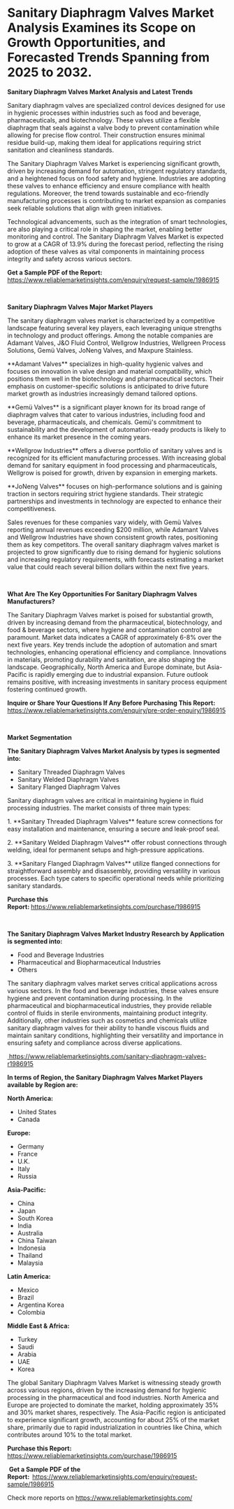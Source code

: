 <p><h1>Sanitary Diaphragm Valves Market Analysis Examines its Scope on Growth Opportunities, and Forecasted Trends Spanning from 2025 to 2032.</h1></p><p><strong>Sanitary Diaphragm Valves Market Analysis and Latest Trends</strong></p>
<p><p>Sanitary diaphragm valves are specialized control devices designed for use in hygienic processes within industries such as food and beverage, pharmaceuticals, and biotechnology. These valves utilize a flexible diaphragm that seals against a valve body to prevent contamination while allowing for precise flow control. Their construction ensures minimal residue build-up, making them ideal for applications requiring strict sanitation and cleanliness standards.</p><p>The Sanitary Diaphragm Valves Market is experiencing significant growth, driven by increasing demand for automation, stringent regulatory standards, and a heightened focus on food safety and hygiene. Industries are adopting these valves to enhance efficiency and ensure compliance with health regulations. Moreover, the trend towards sustainable and eco-friendly manufacturing processes is contributing to market expansion as companies seek reliable solutions that align with green initiatives.</p><p>Technological advancements, such as the integration of smart technologies, are also playing a critical role in shaping the market, enabling better monitoring and control. The Sanitary Diaphragm Valves Market is expected to grow at a CAGR of 13.9% during the forecast period, reflecting the rising adoption of these valves as vital components in maintaining process integrity and safety across various sectors.</p></p>
<p><strong>Get a Sample PDF of the Report:&nbsp;</strong> <a href="https://www.reliablemarketinsights.com/enquiry/request-sample/1986915?utm_campaign=2130&utm_medium=2&utm_source=Github&utm_content=ia&utm_term=20022025&utm_id=sanitary-diaphragm-valves">https://www.reliablemarketinsights.com/enquiry/request-sample/1986915</a></p>
<p>&nbsp;</p>
<p><strong>Sanitary Diaphragm Valves Major Market Players</strong></p>
<p><p>The sanitary diaphragm valves market is characterized by a competitive landscape featuring several key players, each leveraging unique strengths in technology and product offerings. Among the notable companies are Adamant Valves, J&O Fluid Control, Wellgrow Industries, Wellgreen Process Solutions, Gemü Valves, JoNeng Valves, and Maxpure Stainless.</p><p>**Adamant Valves** specializes in high-quality hygienic valves and focuses on innovation in valve design and material compatibility, which positions them well in the biotechnology and pharmaceutical sectors. Their emphasis on customer-specific solutions is anticipated to drive future market growth as industries increasingly demand tailored options.</p><p>**Gemü Valves** is a significant player known for its broad range of diaphragm valves that cater to various industries, including food and beverage, pharmaceuticals, and chemicals. Gemü's commitment to sustainability and the development of automation-ready products is likely to enhance its market presence in the coming years.</p><p>**Wellgrow Industries** offers a diverse portfolio of sanitary valves and is recognized for its efficient manufacturing processes. With increasing global demand for sanitary equipment in food processing and pharmaceuticals, Wellgrow is poised for growth, driven by expansion in emerging markets.</p><p>**JoNeng Valves** focuses on high-performance solutions and is gaining traction in sectors requiring strict hygiene standards. Their strategic partnerships and investments in technology are expected to enhance their competitiveness.</p><p>Sales revenues for these companies vary widely, with Gemü Valves reporting annual revenues exceeding $200 million, while Adamant Valves and Wellgrow Industries have shown consistent growth rates, positioning them as key competitors. The overall sanitary diaphragm valves market is projected to grow significantly due to rising demand for hygienic solutions and increasing regulatory requirements, with forecasts estimating a market value that could reach several billion dollars within the next five years.</p></p>
<p>&nbsp;</p>
<p><strong>What Are The Key Opportunities For Sanitary Diaphragm Valves Manufacturers?</strong></p>
<p><p>The Sanitary Diaphragm Valves market is poised for substantial growth, driven by increasing demand from the pharmaceutical, biotechnology, and food & beverage sectors, where hygiene and contamination control are paramount. Market data indicates a CAGR of approximately 6-8% over the next five years. Key trends include the adoption of automation and smart technologies, enhancing operational efficiency and compliance. Innovations in materials, promoting durability and sanitation, are also shaping the landscape. Geographically, North America and Europe dominate, but Asia-Pacific is rapidly emerging due to industrial expansion. Future outlook remains positive, with increasing investments in sanitary process equipment fostering continued growth.</p></p>
<p><strong>Inquire or Share Your Questions If Any Before Purchasing This Report:</strong> <a href="https://www.reliablemarketinsights.com/enquiry/pre-order-enquiry/1986915?utm_campaign=2130&utm_medium=2&utm_source=Github&utm_content=ia&utm_term=20022025&utm_id=sanitary-diaphragm-valves">https://www.reliablemarketinsights.com/enquiry/pre-order-enquiry/1986915</a></p>
<p>&nbsp;</p>
<p><strong>Market Segmentation</strong></p>
<p><strong>The Sanitary Diaphragm Valves Market Analysis by types is segmented into:</strong></p>
<p><ul><li>Sanitary Threaded Diaphragm Valves</li><li>Sanitary Welded Diaphragm Valves</li><li>Sanitary Flanged Diaphragm Valves</li></ul></p>
<p><p>Sanitary diaphragm valves are critical in maintaining hygiene in fluid processing industries. The market consists of three main types: </p><p>1. **Sanitary Threaded Diaphragm Valves** feature screw connections for easy installation and maintenance, ensuring a secure and leak-proof seal.  </p><p>2. **Sanitary Welded Diaphragm Valves** offer robust connections through welding, ideal for permanent setups and high-pressure applications.  </p><p>3. **Sanitary Flanged Diaphragm Valves** utilize flanged connections for straightforward assembly and disassembly, providing versatility in various processes. Each type caters to specific operational needs while prioritizing sanitary standards.</p></p>
<p><strong>Purchase this Report:&nbsp;</strong><a href="https://www.reliablemarketinsights.com/purchase/1986915?utm_campaign=2130&utm_medium=2&utm_source=Github&utm_content=ia&utm_term=20022025&utm_id=sanitary-diaphragm-valves">https://www.reliablemarketinsights.com/purchase/1986915</a></p>
<p>&nbsp;</p>
<p><strong>The Sanitary Diaphragm Valves Market Industry Research by Application is segmented into:</strong></p>
<p><ul><li>Food and Beverage Industries</li><li>Pharmaceutical and Biopharmaceutical Industries</li><li>Others</li></ul></p>
<p><p>The sanitary diaphragm valves market serves critical applications across various sectors. In the food and beverage industries, these valves ensure hygiene and prevent contamination during processing. In the pharmaceutical and biopharmaceutical industries, they provide reliable control of fluids in sterile environments, maintaining product integrity. Additionally, other industries such as cosmetics and chemicals utilize sanitary diaphragm valves for their ability to handle viscous fluids and maintain sanitary conditions, highlighting their versatility and importance in ensuring safety and compliance across diverse applications.</p></p>
<p><a href="https://www.reliablemarketinsights.com/sanitary-diaphragm-valves-r1986915?utm_campaign=2130&utm_medium=2&utm_source=Github&utm_content=ia&utm_term=20022025&utm_id=sanitary-diaphragm-valves">&nbsp;https://www.reliablemarketinsights.com/sanitary-diaphragm-valves-r1986915</a></p>
<p><strong>In terms of Region, the Sanitary Diaphragm Valves Market Players available by Region are:</strong></p>
<p>
    <p> <strong> North America: </strong>
        <ul>
            <li>United States</li>
            <li>Canada</li>
        </ul>
        </p> 
    <p> <strong> Europe: </strong>
        <ul>
            <li>Germany</li>
            <li>France</li>
            <li>U.K.</li>
            <li>Italy</li>
            <li>Russia</li>
        </ul>
        </p> 
    <p> <strong> Asia-Pacific: </strong>
        <ul>
            <li>China</li>
            <li>Japan</li>
            <li>South Korea</li>
            <li>India</li>
            <li>Australia</li>
            <li>China Taiwan</li>
            <li>Indonesia</li>
            <li>Thailand</li>
            <li>Malaysia</li>
        </ul>
        </p> 
    <p> <strong> Latin America: </strong>
        <ul>
            <li>Mexico</li>
            <li>Brazil</li>
            <li>Argentina Korea</li>
            <li>Colombia</li>
        </ul>
        </p> 
    <p> <strong> Middle East & Africa: </strong>
        <ul>
            <li>Turkey</li>
            <li>Saudi</li>
            <li>Arabia</li>
            <li>UAE</li>
            <li>Korea</li>
        </ul>
    </p>
    </p>
<p><p>The global Sanitary Diaphragm Valves Market is witnessing steady growth across various regions, driven by the increasing demand for hygienic processing in the pharmaceutical and food industries. North America and Europe are projected to dominate the market, holding approximately 35% and 30% market shares, respectively. The Asia-Pacific region is anticipated to experience significant growth, accounting for about 25% of the market share, primarily due to rapid industrialization in countries like China, which contributes around 10% to the total market.</p></p>
<p><strong>Purchase this Report: </strong><a href="https://www.reliablemarketinsights.com/purchase/1986915?utm_campaign=2130&utm_medium=2&utm_source=Github&utm_content=ia&utm_term=20022025&utm_id=sanitary-diaphragm-valves">https://www.reliablemarketinsights.com/purchase/1986915</a></p>
<p>&nbsp;<strong>Get a Sample PDF of the Report:&nbsp;&nbsp;</strong><a href="https://www.reliablemarketinsights.com/enquiry/request-sample/1986915?utm_campaign=2130&utm_medium=2&utm_source=Github&utm_content=ia&utm_term=20022025&utm_id=sanitary-diaphragm-valves">https://www.reliablemarketinsights.com/enquiry/request-sample/1986915</a></p>
<p><strong></strong></p>
<p>Check more reports on <a href="https://www.reliablemarketinsights.com/?utm_campaign=2130&utm_medium=2&utm_source=Github&utm_content=ia&utm_term=20022025&utm_id=sanitary-diaphragm-valves">https://www.reliablemarketinsights.com/</a></p>
